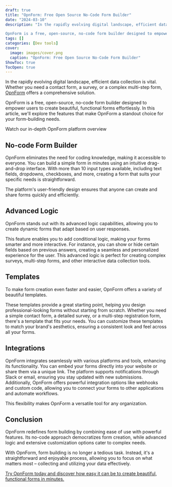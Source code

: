 ```yaml
---
draft: true
title: "OpnForm: Free Open Source No-Code Form Builder"
date: "2024-03-10"
description: "In the rapidly evolving digital landscape, efficient data collection is vital. Whether you need a contact form, a survey, or a complex multi-step form, OpnForm offers a comprehensive solution.

OpnForm is a free, open-source, no-code form builder designed to empower users to create beautiful, functional forms effortlessly. In this article,"
tags: []
categories: [Dev tools]
cover:
  image: images/cover.png
  caption: "OpnForm: Free Open Source No-Code Form Builder"
ShowToc: true
TocOpen: true
---
```



In the rapidly evolving digital landscape, efficient data collection is vital. Whether you need a contact form, a survey, or a complex multi\-step form, [OpnForm](https://elest.io/open-source/opnform?ref=blog.elest.io) offers a comprehensive solution. 

OpnForm is a free, open\-source, no\-code form builder designed to empower users to create beautiful, functional forms effortlessly. In this article, we'll explore the features that make OpnForm a standout choice for your form\-building needs.



Watch our in\-depth OpnForm platform overview



## No\-code Form Builder

OpnForm eliminates the need for coding knowledge, making it accessible to everyone. You can build a simple form in minutes using an intuitive drag\-and\-drop interface. With more than 10 input types available, including text fields, dropdowns, checkboxes, and more, creating a form that suits your specific needs is straightforward. 

The platform's user\-friendly design ensures that anyone can create and share forms quickly and efficiently.

## Advanced Logic

OpnForm stands out with its advanced logic capabilities, allowing you to create dynamic forms that adapt based on user responses. 

This feature enables you to add conditional logic, making your forms smarter and more interactive. For instance, you can show or hide certain fields based on previous answers, creating a seamless and personalized experience for the user. This advanced logic is perfect for creating complex surveys, multi\-step forms, and other interactive data collection tools.

## Templates

To make form creation even faster and easier, OpnForm offers a variety of beautiful templates. 

These templates provide a great starting point, helping you design professional\-looking forms without starting from scratch. Whether you need a simple contact form, a detailed survey, or a multi\-step registration form, there's a template that fits your needs. You can customize these templates to match your brand's aesthetics, ensuring a consistent look and feel across all your forms.

## Integrations

OpnForm integrates seamlessly with various platforms and tools, enhancing its functionality. You can embed your forms directly into your website or share them via a unique link. The platform supports notifications through Slack or email, ensuring you stay updated with new submissions. Additionally, OpnForm offers powerful integration options like webhooks and custom code, allowing you to connect your forms to other applications and automate workflows. 

This flexibility makes OpnForm a versatile tool for any organization.

## Conclusion

OpnForm redefines form building by combining ease of use with powerful features. Its no\-code approach democratizes form creation, while advanced logic and extensive customization options cater to complex needs. 

With OpnForm, form building is no longer a tedious task. Instead, it's a straightforward and enjoyable process, allowing you to focus on what matters most – collecting and utilizing your data effectively.

[Try OpnForm today and discover how easy it can be to create beautiful, functional forms in minutes.](https://elest.io/open-source/opnform?ref=blog.elest.io)



